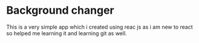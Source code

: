 # Background changer

This is a very simple app which i created using reac js as i am new to react so helped me learning it and learning git as well. 

